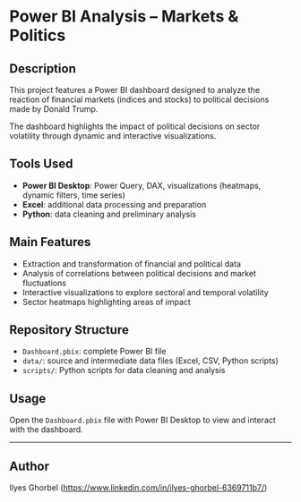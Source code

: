 # Power BI Analysis – Markets & Politics

## Description  
This project features a Power BI dashboard designed to analyze the reaction of financial markets (indices and stocks) to political decisions made by Donald Trump.

The dashboard highlights the impact of political decisions on sector volatility through dynamic and interactive visualizations.

## Tools Used  
- **Power BI Desktop**: Power Query, DAX, visualizations (heatmaps, dynamic filters, time series)  
- **Excel**: additional data processing and preparation  
- **Python**: data cleaning and preliminary analysis  

## Main Features  
- Extraction and transformation of financial and political data  
- Analysis of correlations between political decisions and market fluctuations  
- Interactive visualizations to explore sectoral and temporal volatility  
- Sector heatmaps highlighting areas of impact  

## Repository Structure  
- `Dashboard.pbix`: complete Power BI file  
- `data/`: source and intermediate data files (Excel, CSV, Python scripts)  
- `scripts/`: Python scripts for data cleaning and analysis  

## Usage  
Open the `Dashboard.pbix` file with Power BI Desktop to view and interact with the dashboard.

---

## Author  
Ilyes Ghorbel 
(https://www.linkedin.com/in/ilyes-ghorbel-6369711b7/)
